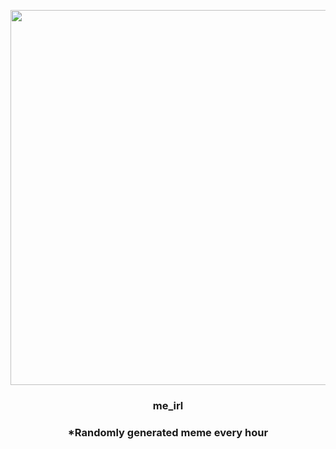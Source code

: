 <p align="center">
        <img src="https://i.redd.it/unig0ubylbp81.jpg" width="600" height="600">
        </p>
        <h3 align="center">me_irl</h3>
        <h3 align="center">*Randomly generated meme every hour</h3>
    